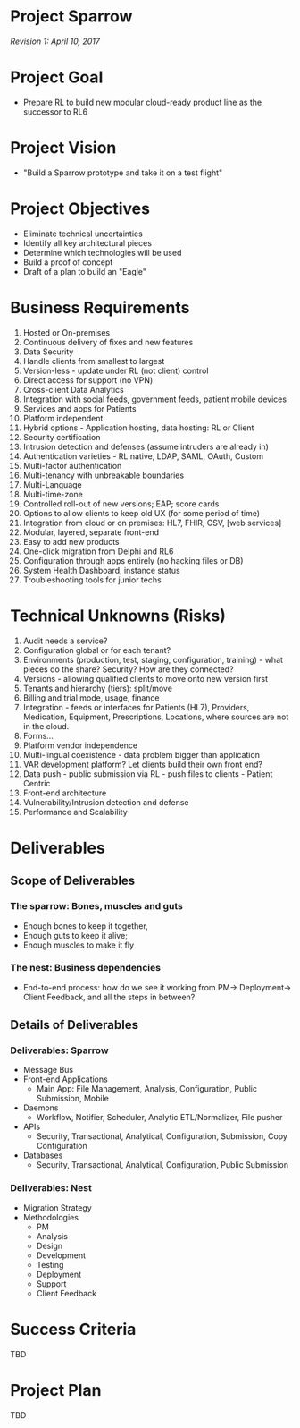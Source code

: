 # Project Sparrow


_Revision 1: April 10, 2017_

# Project Goal

- Prepare RL to build new modular cloud-ready product line as the successor to RL6

# Project Vision

- &quot;Build a Sparrow prototype and take it on a test flight&quot;

# Project Objectives

- Eliminate technical uncertainties
- Identify all key architectural pieces
- Determine which technologies will be used
- Build a proof of concept
- Draft of a plan to build an &quot;Eagle&quot;

# Business Requirements

1. Hosted or On-premises
2. Continuous delivery of fixes and new features
3. Data Security
4. Handle clients from smallest to largest
5. Version-less - update under RL (not client) control
6. Direct access for support (no VPN)
7. Cross-client Data Analytics
8. Integration with social feeds, government feeds, patient mobile devices
9. Services and apps for Patients
10. Platform independent
11. Hybrid options - Application hosting, data hosting: RL or Client
12. Security certification
13. Intrusion detection and defenses (assume intruders are already in)
14. Authentication varieties - RL native, LDAP, SAML, OAuth, Custom
15. Multi-factor authentication
16. Multi-tenancy with unbreakable boundaries
17. Multi-Language
18. Multi-time-zone
19. Controlled roll-out of new versions; EAP; score cards
20. Options to allow clients to keep old UX (for some period of time)
21. Integration from cloud or on premises: HL7, FHIR, CSV, [web services]
22. Modular, layered, separate front-end
23. Easy to add new products
24. One-click migration from Delphi and RL6
25. Configuration through apps entirely (no hacking files or DB)
26. System Health Dashboard, instance status
27. Troubleshooting tools for junior techs

# Technical Unknowns (Risks)

1. Audit needs a service?
2. Configuration global or for each tenant?
3. Environments (production, test, staging, configuration, training) - what pieces do the share? Security? How are they connected?
4. Versions - allowing qualified clients to move onto new version first
5. Tenants and hierarchy (tiers): split/move
6. Billing and trial mode, usage, finance
7. Integration - feeds or interfaces for Patients (HL7), Providers, Medication, Equipment, Prescriptions, Locations, where sources are not in the cloud.
8. Forms…
9. Platform vendor independence
10. Multi-lingual coexistence - data problem bigger than application
11. VAR development platform? Let clients build their own front end?
12. Data push - public submission via RL - push files to clients - Patient Centric
13. Front-end architecture
14. Vulnerability/Intrusion detection and defense
15. Performance and Scalability

# Deliverables

## Scope of Deliverables

### The sparrow: Bones, muscles and guts

- Enough bones to keep it together,
- Enough guts to keep it alive;
- Enough muscles to make it fly

### The nest: Business dependencies

- End-to-end process: how do we see it working from PM-&gt; Deployment-&gt; Client Feedback, and all the steps in between?

## Details of Deliverables

### Deliverables: Sparrow

- Message Bus
- Front-end Applications
  - Main App: File Management, Analysis, Configuration, Public Submission, Mobile
- Daemons
  - Workflow, Notifier, Scheduler, Analytic ETL/Normalizer, File pusher
- APIs
  - Security, Transactional, Analytical, Configuration, Submission, Copy Configuration
- Databases
  - Security, Transactional, Analytical, Configuration, Public Submission

### Deliverables: Nest

- Migration Strategy
- Methodologies
  - PM
  - Analysis
  - Design
  - Development
  - Testing
  - Deployment
  - Support
  - Client Feedback

# Success Criteria

TBD

# Project Plan

TBD